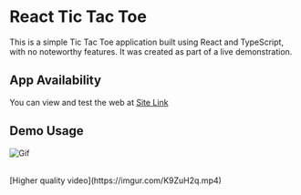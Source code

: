 # React Tic Tac Toe
This is a simple Tic Tac Toe application built using React and TypeScript, with no noteworthy features. It was created as part of a live demonstration.

## App Availability

You can view and test the web at [Site Link](https://carrot2803.github.io/react-tic-tac-toe/)

## Demo Usage
![Gif](https://imgur.com/XZMeGRb.gif)

<br>
[Higher quality video](https://imgur.com/K9ZuH2q.mp4)

